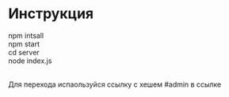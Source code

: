 # Инструкция <br />
npm intsall<br />
npm start<br />
cd server<br />
node index.js<br />
<br />

Для перехода испаользуйся ссылку c хешем #admin в ссылке 
